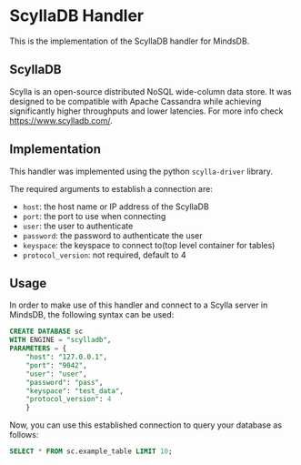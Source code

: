 # ScyllaDB Handler

This is the implementation of the ScyllaDB handler for MindsDB.

## ScyllaDB

Scylla is an open-source distributed NoSQL wide-column data store. It was designed to be compatible with Apache Cassandra while achieving significantly higher throughputs and lower latencies. For more info check https://www.scylladb.com/.

## Implementation

This handler was implemented using the python `scylla-driver` library.

The required arguments to establish a connection are:

* `host`: the host name or IP address of the ScyllaDB 
* `port`: the port to use when connecting 
* `user`: the user to authenticate 
* `password`: the password to authenticate the user
* `keyspace`: the keyspace to connect to(top level container for tables)
* `protocol_version`: not required, default to 4

## Usage

In order to make use of this handler and connect to a Scylla server in MindsDB, the following syntax can be used:

```sql
CREATE DATABASE sc
WITH ENGINE = "scylladb",
PARAMETERS = {
    "host": "127.0.0.1",
    "port": "9042",
    "user": "user",
    "password": "pass",
    "keyspace": "test_data",
    "protocol_version": 4
    }
```

Now, you can use this established connection to query your database as follows:

```sql
SELECT * FROM sc.example_table LIMIT 10;
```